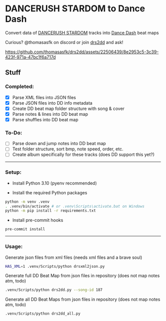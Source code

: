 # DANCERUSH STARDOM to Dance Dash

Convert data of [DANCERUSH STARDOM](https://remywiki.com/AC_DRS) tracks into [Dance Dash](https://store.steampowered.com/app/2005050/Dance_Dash/) beat maps

Curious? @thomasasfk on discord or join [drs2dd](https://discord.gg/JVWx6zmtft) and ask!

https://github.com/thomasasfk/drs2dd/assets/22506439/8e2953c5-3c39-423f-971a-47bc1f6a717d

## Stuff

### Completed:

- [x] Parse XML files into JSON files
- [x] Parse JSON files into DD info metadata
- [x] Create DD beat map folder structure with song & cover
- [x] Parse notes & lines into DD beat map
- [x] Parse shuffles into DD beat map

### To-Do:

- [ ] Parse down and jump notes into DD beat map
- [ ] Test folder structure, sort bmp, note speed, order, etc.
- [ ] Create album specifically for these tracks (does DD support this yet?)

---

### Setup:

- Install Python 3.10 (pyenv recommended)

- Install the required Python packages
```bash
python -m venv .venv
. .venv/bin/activate # or .venv\Scripts\activate.bat on Windows
python -m pip install -r requirements.txt
```

- Install pre-commit hooks
```bash
pre-commit install
```

---

### Usage:

Generate json files from xml files (needs xml files and a brave soul)

```bash
HAS_XML=1 .venv/Scripts/python drsxml2json.py
```

Generate full DD Beat Map from json files in repository (does not map notes atm, todo)

```bash
.venv/Scripts/python drs2dd.py --song-id 187
```

Generate all DD Beat Maps from json files in repository (does not map notes atm, todo)

```bash
.venv/Scripts/python drs2dd_all.py
```
